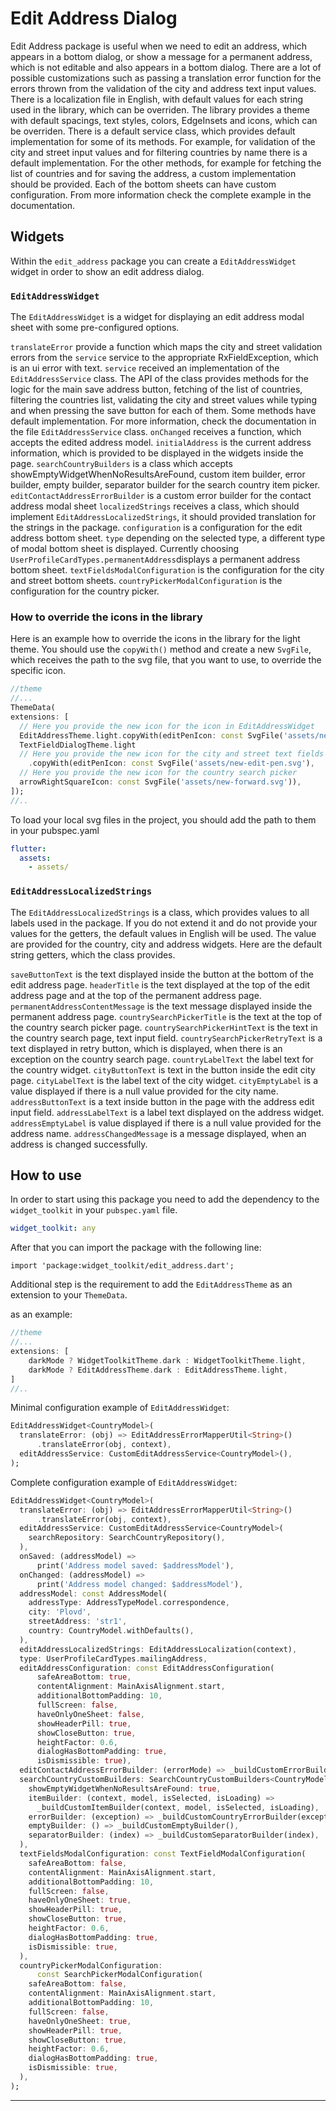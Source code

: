 # Edit Address Dialog

Edit Address package is useful when we need to edit an address, which appears in a bottom dialog,
or show a message for a permanent address, which is not editable and also appears in a bottom dialog.
There are a lot of possible customizations such as passing a translation error function for the errors
thrown from the validation of the city and address text input values. There is a localization file in 
English, with default values for each string used in the library, which can be overriden. The library 
provides a theme with default spacings, text styles, colors, EdgeInsets and icons, which can be
overriden. There is a default service class, which provides default implementation for some of its
methods. For example, for validation of the city and street input values and for filtering countries
by name there is a default implementation. For the other methods, for example for fetching the list 
of countries and for saving the address, a custom implementation should be provided. Each of the 
bottom sheets can have custom configuration. From more information check the complete example in the
documentation.

## Widgets

Within the `edit_address` package you can create a `EditAddressWidget` widget in order
to show an edit address dialog. 

### `EditAddressWidget`

The `EditAddressWidget` is a widget for displaying an edit address modal sheet with some
pre-configured options.

`translateError` provide a function which maps the city and street validation errors from the 
`service` service to the appropriate RxFieldException<String>, which is an ui error with text.
`service` received an implementation of the `EditAddressService` class. The API of the class provides 
methods for the logic for the main save address button, fetching of the list of countries, filtering
the countries list, validating the city and street values while typing and when pressing the save
button for each of them. Some methods have default implementation. For more information, check the 
documentation in the file `EditAddressService` class.
`onChanged` receives a function, which accepts the edited address model.
`initialAddress` is the current address information, which is provided to be displayed in the
widgets inside the page.
`searchCountryBuilders` is a class which accepts showEmptyWidgetWhenNoResultsAreFound, custom item builder,
error builder, empty builder, separator builder for the search country item picker.
`editContactAddressErrorBuilder` is a custom error builder for the contact address modal sheet
`localizedStrings` receives a class, which should implement `EditAddressLocalizedStrings`, it should
provided translation for the strings in the package.
`configuration` is a configuration for the edit address bottom sheet.
`type` depending on the selected type, a different type of modal bottom sheet is displayed. Currently
choosing `UserProfileCardTypes.permanentAddress`displays a permanent address bottom sheet.
`textFieldsModalConfiguration` is the configuration for the city and street bottom sheets.
`countryPickerModalConfiguration` is the configuration for the country picker.

### How to override the icons in the library 

Here is an example how to override the icons in the library for the light theme. You should use the
`copyWith()` method and create a new `SvgFile`, which receives the path to the svg file, that you 
want to use, to override the specific icon.

```dart
//theme
//...
ThemeData(
extensions: [
  // Here you provide the new icon for the icon in EditAddressWidget
  EditAddressTheme.light.copyWith(editPenIcon: const SvgFile('assets/new-edit-pen.svg')),
  TextFieldDialogTheme.light
  // Here you provide the new icon for the city and street text fields
    .copyWith(editPenIcon: const SvgFile('assets/new-edit-pen.svg'),
  // Here you provide the new icon for the country search picker
  arrowRightSquareIcon: const SvgFile('assets/new-forward.svg')),
]);
//..
```

To load your local svg files in the project, you should add the path to them in your pubspec.yaml

```yaml
flutter:
  assets:
    - assets/
```


### `EditAddressLocalizedStrings`

The `EditAddressLocalizedStrings` is a class, which provides values to all labels used in the 
package. If you do not extend it and do not provide your values for the getters, the default values in
English will be used. The value are provided for the country, city and address widgets. Here are the
default string getters, which the class provides.

`saveButtonText` is the text displayed inside the button at the bottom of the edit address page.
`headerTitle` is the text displayed at the top of the edit address page and at the top of the
permanent address page.
`permanentAddressContentMessage` is the text message displayed inside the permanent address page.
`countrySearchPickerTitle` is the text at the top of the country search picker page.
`countrySearchPickerHintText` is the text in the country search page, text input field.
`countrySearchPickerRetryText` is a text displayed in retry button, which is displayed, when 
there is an exception on the country search page.
`countryLabelText` the label text for the country widget.
`cityButtonText` is text in the button inside the edit city page.
`cityLabelText` is the label text of the city widget.
`cityEmptyLabel` is a value displayed if there is a null value provided for the city name.
`addressButtonText` is a text inside button in the page with the address edit input field.
`addressLabelText` is a label text displayed on the address widget.
`addressEmptyLabel` is value displayed if there is a null value provided for the address name.
`addressChangedMessage` is a message displayed, when an address is changed successfully.

## How to use

In order to start using this package you need to add the dependency to the `widget_toolkit` in
your `pubspec.yaml` file.

```yaml
widget_toolkit: any
```

After that you can import the package with the following line:

`import 'package:widget_toolkit/edit_address.dart';`

Additional step is the requirement to add the `EditAddressTheme` as an extension to your `ThemeData`.

as an example:

```dart
//theme
//...
extensions: [
    darkMode ? WidgetToolkitTheme.dark : WidgetToolkitTheme.light,
    darkMode ? EditAddressTheme.dark : EditAddressTheme.light,
]
//..
```

Minimal configuration example of `EditAddressWidget`:

```dart
EditAddressWidget<CountryModel>(
  translateError: (obj) => EditAddressErrorMapperUtil<String>()
      .translateError(obj, context),
  editAddressService: CustomEditAddressService<CountryModel>(),
);
```

Complete configuration example of `EditAddressWidget`:

```dart
EditAddressWidget<CountryModel>(
  translateError: (obj) => EditAddressErrorMapperUtil<String>()
      .translateError(obj, context),
  editAddressService: CustomEditAddressService<CountryModel>(
    searchRepository: SearchCountryRepository(),
  ),
  onSaved: (addressModel) =>
      print('Address model saved: $addressModel'),
  onChanged: (addressModel) =>
      print('Address model changed: $addressModel'),
  addressModel: const AddressModel(
    addressType: AddressTypeModel.correspondence,
    city: 'Plovd',
    streetAddress: 'str1',
    country: CountryModel.withDefaults(),
  ),
  editAddressLocalizedStrings: EditAddressLocalization(context),
  type: UserProfileCardTypes.mailingAddress,
  editAddressConfiguration: const EditAddressConfiguration(
      safeAreaBottom: true,
      contentAlignment: MainAxisAlignment.start,
      additionalBottomPadding: 10,
      fullScreen: false,
      haveOnlyOneSheet: false,
      showHeaderPill: true,
      showCloseButton: true,
      heightFactor: 0.6,
      dialogHasBottomPadding: true,
      isDismissible: true),
  editContactAddressErrorBuilder: (errorMode) => _buildCustomErrorBuilder(errorMode),
  searchCountryCustomBuilders: SearchCountryCustomBuilders<CountryModel>(
    showEmptyWidgetWhenNoResultsAreFound: true,
    itemBuilder: (context, model, isSelected, isLoading) => 
      _buildCustomItemBuilder(context, model, isSelected, isLoading),
    errorBuilder: (exception) => _buildCustomCountryErrorBuilder(exception),
    emptyBuilder: () => _buildCustomEmptyBuilder(),
    separatorBuilder: (index) => _buildCustomSeparatorBuilder(index),
  ),
  textFieldsModalConfiguration: const TextFieldModalConfiguration(
    safeAreaBottom: false,
    contentAlignment: MainAxisAlignment.start,
    additionalBottomPadding: 10,
    fullScreen: false,
    haveOnlyOneSheet: true,
    showHeaderPill: true,
    showCloseButton: true,
    heightFactor: 0.6,
    dialogHasBottomPadding: true,
    isDismissible: true,
  ),
  countryPickerModalConfiguration:
      const SearchPickerModalConfiguration(
    safeAreaBottom: false,
    contentAlignment: MainAxisAlignment.start,
    additionalBottomPadding: 10,
    fullScreen: false,
    haveOnlyOneSheet: true,
    showHeaderPill: true,
    showCloseButton: true,
    heightFactor: 0.6,
    dialogHasBottomPadding: true,
    isDismissible: true,
  ),
);
```

---